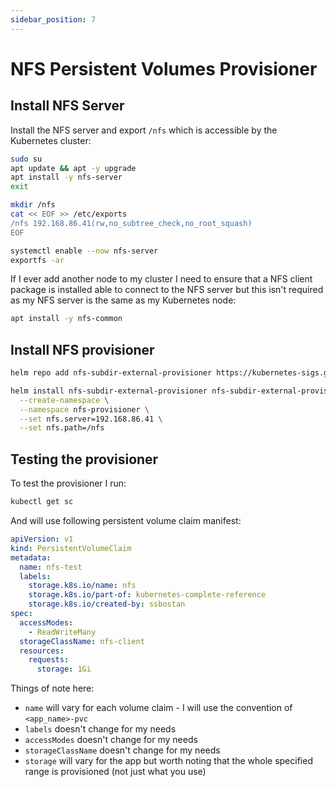 ```yaml
---
sidebar_position: 7
---
```


# NFS Persistent Volumes Provisioner

## Install NFS Server

Install the NFS server and export `/nfs` which is accessible by the Kubernetes cluster:

```bash
sudo su
apt update && apt -y upgrade
apt install -y nfs-server
exit

mkdir /nfs
cat << EOF >> /etc/exports
/nfs 192.168.86.41(rw,no_subtree_check,no_root_squash)
EOF

systemctl enable --now nfs-server
exportfs -ar
```

If I ever add another node to my cluster I need to ensure that a NFS client package is installed  able to connect to the NFS server but this isn't required as my NFS server is the same as my Kubernetes node:

```bash
apt install -y nfs-common
```

## Install NFS provisioner

```bash
helm repo add nfs-subdir-external-provisioner https://kubernetes-sigs.github.io/nfs-subdir-external-provisioner

helm install nfs-subdir-external-provisioner nfs-subdir-external-provisioner/nfs-subdir-external-provisioner \
  --create-namespace \
  --namespace nfs-provisioner \
  --set nfs.server=192.168.86.41 \
  --set nfs.path=/nfs
```

## Testing the provisioner

To test the provisioner I run:

```bash
kubectl get sc
```

And will use following persistent volume claim manifest:

```yaml
apiVersion: v1
kind: PersistentVolumeClaim
metadata:
  name: nfs-test
  labels:
    storage.k8s.io/name: nfs
    storage.k8s.io/part-of: kubernetes-complete-reference
    storage.k8s.io/created-by: ssbostan
spec:
  accessModes:
    - ReadWriteMany
  storageClassName: nfs-client
  resources:
    requests:
      storage: 1Gi
```

Things of note here:

* `name` will vary for each volume claim - I will use the convention of `<app_name>-pvc`
* `labels` doesn't change for my needs
* `accessModes` doesn't change for my needs
* `storageClassName` doesn't change for my needs
* `storage` will vary for the app but worth noting that the whole specified range is provisioned (not just what you use)


